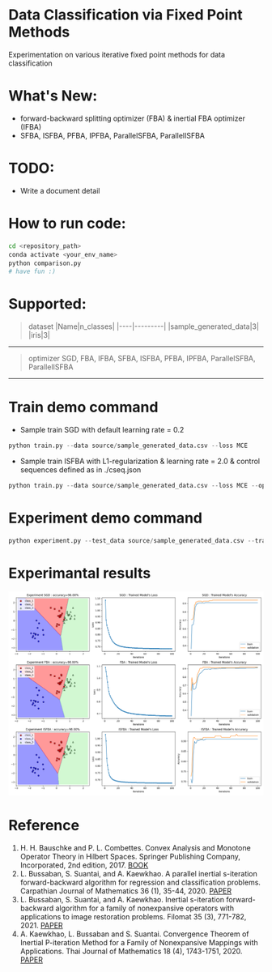 # Data Classification via Fixed Point Methods
Experimentation on various iterative fixed point methods for data classification

# What's New:
- forward-backward splitting optimizer (FBA) & inertial FBA optimizer (IFBA)
- SFBA, ISFBA, PFBA, IPFBA, ParallelSFBA, ParallelISFBA

# TODO:
- Write a document detail

# How to run code:
```bash
cd <repository_path>
conda activate <your_env_name>
python comparison.py
# have fun :)
```
# Supported:
> dataset
|Name|n_classes|
|----|---------|
|sample_generated_data|3|
|iris|3|
***
> optimizer
SGD, FBA, IFBA, SFBA, ISFBA, PFBA, IPFBA, ParallelSFBA, ParallelISFBA
***

# Train demo command
* Sample train SGD with default learning rate = 0.2
```python
python train.py --data source/sample_generated_data.csv --loss MCE
```
* Sample train ISFBA with L1-regularization & learning rate = 2.0 & control sequences defined as in ./cseq.json
```python
python train.py --data source/sample_generated_data.csv --loss MCE --optimizer ISFBA -p l1 -lr 2. -csd ./cseq.json
```
# Experiment demo command
```python
python experiment.py --test_data source/sample_generated_data.csv --trained_model demomodel.pth --n_test .1
```
# Experimantal results
![This is an image](img/comparison_results.png)

# Reference
1. H. H. Bauschke and P. L. Combettes. Convex Analysis and Monotone Operator Theory in Hilbert Spaces. Springer Publishing Company, Incorporated, 2nd edition, 2017. [BOOK](https://link.springer.com/book/10.1007/978-1-4419-9467-7)
2. L. Bussaban, S. Suantai, and A. Kaewkhao. A parallel inertial s-iteration forward-backward algorithm for regression and classification problems. Carpathian Journal of Mathematics 36 (1), 35-44, 2020. [PAPER](https://www.carpathian.cunbm.utcluj.ro/article/a-parallel-inertial-s-iteration-forward-backward-algorithm-for-regression-and-classification-problems/)
3. L. Bussaban, S. Suantai, and A. Kaewkhao. Inertial s-iteration forward-backward algorithm for a family of nonexpansive operators with applications to image restoration problems. Filomat 35 (3), 771-782, 2021. [PAPER](http://www.doiserbia.nb.rs/img/doi/0354-5180/2021/0354-51802103771B.pdf)
4. A. Kaewkhao, L. Bussaban and S. Suantai. Convergence Theorem of Inertial P-iteration Method for a Family of Nonexpansive Mappings with Applications. Thai Journal of Mathematics 18 (4), 1743-1751, 2020. [PAPER](http://thaijmath.in.cmu.ac.th/index.php/thaijmath/article/viewFile/3856/354354774)